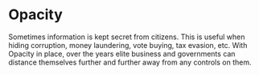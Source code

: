 # Opacity

Sometimes information is kept secret from citizens. This is useful when hiding corruption, money laundering, vote buying, tax evasion, etc. With Opacity in place, over the years elite business and governments can distance themselves further and further away from any controls on them.
